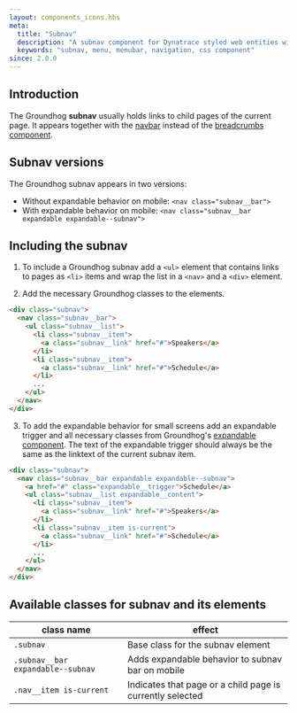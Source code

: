 ```yaml
---
layout: components_icons.hbs
meta:
  title: "Subnav"
  description: "A subnav component for Dynatrace styled web entities with css and markup examples."
  keywords: "subnav, menu, menubar, navigation, css component"
since: 2.0.0
---
```



## Introduction
The Groundhog **subnav** usually holds links to child pages of the current page. It appears together with the [navbar](/doc/components/navbar/) instead of the [breadcrumbs component](/doc/components/breadcrumbs/).

## Subnav versions
The Groundhog subnav appears in two versions:

* Without expandable behavior on mobile: `<nav class="subnav__bar">`
* With expandable behavior on mobile: `<nav class="subnav__bar expandable expandable--subnav">`

## Including the subnav
1. To include a Groundhog subnav add a `<ul>` element that contains links to pages as `<li>` items and wrap the list in a `<nav>` and a `<div>` element.

2. Add the necessary Groundhog classes to the elements.
```html
<div class="subnav">
  <nav class="subnav__bar">
    <ul class="subnav__list">
      <li class="subnav__item">
        <a class="subnav__link" href="#">Speakers</a>
      </li>
      <li class="subnav__item">
        <a class="subnav__link" href="#">Schedule</a>
      </li>
      ...
    </ul>
  </nav>
</div>
```

3. To add the expandable behavior for small screens add an expandable trigger and all necessary classes from Groundhog's [expandable component](/doc/components/expandable/). The text of the expandable trigger should always be the same as the linktext of the current subnav item.
```html
<div class="subnav">
  <nav class="subnav__bar expandable expandable--subnav">
    <a href="#" class="expandable__trigger">Schedule</a>
    <ul class="subnav__list expandable__content">
      <li class="subnav__item">
        <a class="subnav__link" href="#">Speakers</a>
      </li>
      <li class="subnav__item is-current">
        <a class="subnav__link" href="#">Schedule</a>
      </li>
      ...
    </ul>
  </nav>
</div>
```

## Available classes for subnav and its elements
| class name | effect |
|------------|--------|
| `.subnav` | Base class for the subnav element |
| `.subnav__bar expandable--subnav` | Adds expandable behavior to subnav bar on mobile |
| `.nav__item is-current` | Indicates that page or a child page is currently selected |

